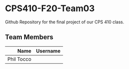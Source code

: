 # CPS410-F20-Team03
Github Repository for the final project of our CPS 410 class.

## Team Members
Name | Username
---: | :---
Phil Tocco | 
